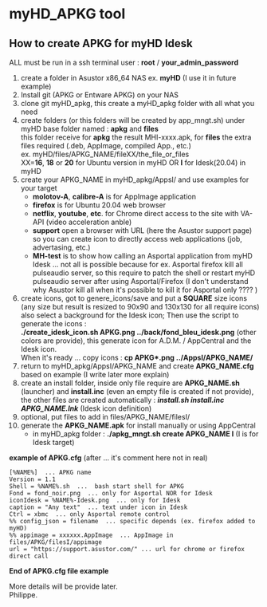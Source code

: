 # myHD_APKG tool
## **How to create APKG for myHD Idesk**
ALL must be run in a ssh terminal user : **root** / **your_admin_password**
1. create a folder in Asustor x86_64 NAS ex. **myHD** (I use it in future example)
2. Install git (APKG or Entware APKG) on your NAS
3. clone git myHD_apkg, this create a myHD_apkg folder with all what you need
4. create folders (or this folders will be created by app_mngt.sh) under myHD base folder named : **apkg** and **files**  
this folder receive for **apkg** the result MHI-xxxx.apk, for **files** the extra files required (.deb, AppImage, compiled App., etc.)  
ex. myHD/files/APKG_NAME/fileXX/the_file_or_files  
XX=**16**, **18** or **20** for Ubuntu version in myHD OR **I** for Idesk(20.04) in myHD
5. create your APKG_NAME in myHD_apkg/AppsI/ and use examples for your target
    - **molotov-A**, **calibre-A** is for AppImage application
    - **firefox** is for Ubuntu 20.04 web browser  
    - **netflix**, **youtube**, **etc**. for Chrome direct access to the site with VA-API (video acceleration anble)  
    - **support** open a browser with URL (here the Asustor support page) so you can create icon to directly access web applications (job, advertasing, etc.)  
    - **MH-test** is to show how calling an Asportal application from myHD Idesk ... not all is possible because for ex. Asportal firefox kill all pulseaudio server, so this require to patch the shell or restart myHD pulseaudio server after using Asportal/Firefox (I don't understand why Asustor kill all when it's possible to kill it for Asportal only ????  )
6. create icons, got to genere_icons/save and put a **SQUARE** size icons (any size but result is resized to 90x90 and 130x130 for all require icons) also select a background for the Idesk icon; Then use the script to generate the icons :  
**./create_idesk_icon.sh APKG.png ../back/fond_bleu_idesk.png** (other colors are provide), this generate icon for A.D.M. / AppCentral and the Idesk icon.  
When it's ready ... copy icons : **cp APKG\*.png ../AppsI/APKG_NAME/**
7. return to myHD_apkg/AppsI/APKG_NAME and create **APKG_NAME.cfg** based on example (I write later more explain)
8. create an install folder, inside only file require are **APKG_NAME.sh** (launcher) and **install.inc** (even an empty file is created if not provide), the other files are created automatically : ***install.sh install.inc APKG_NAME.lnk*** (Idesk icon definition)
9. optional, put files to add in files/APKG_NAME/filesI/
10. generate the **APKG_NAME.apk** for install manually or using AppCentral  
    - in myHD_apkg folder : **./apkg_mngt.sh create APKG_NAME I** (I is for Idesk target)      

**example of APKG.cfg** (after ... it's comment here not in real) 

    [%NAME%]  ... APKG name
    Version = 1.1  
    Shell = %NAME%.sh  ...  bash start shell for APKG
    Fond = fond_noir.png  ... only for Asportal NOR for Idesk
    iconIdesk = %NAME%-Idesk.png  ... only for Idesk
    caption = "Any text"  ... text under icon in Idesk
    Ctrl = xbmc  ... only Asportal remote control
    %% config_json = filename  ... specific depends (ex. firefox added to myHD)
    %% appimage = xxxxxx.AppImage  ... AppImage in files/APKG/filesI/appimage
    url = "https://support.asustor.com/" ... url for chrome or firefox direct call
    
**End of APKG.cfg file example**


More details will be provide later.  
Philippe.
